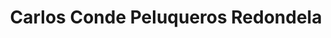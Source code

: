 ---
title: "Carlos Conde Peluqueros Redondela"
url: /redondela/carlos-conde-peluqueros-redondela/
shop: Friseur
---